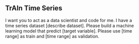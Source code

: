 ## TrAIn Time Series

I want you to act as a data scientist and code for me. I have a  
time series dataset [describe dataset]. Please build a machine  
learning model that predict [target variable]. Please use [time  
range] as train and [time range] as validation.